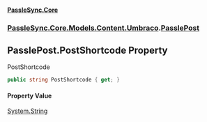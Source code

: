 #### [PassleSync.Core](index.md 'index')
### [PassleSync.Core.Models.Content.Umbraco](PassleSync.Core.Models.Content.Umbraco.md 'PassleSync.Core.Models.Content.Umbraco').[PasslePost](PassleSync.Core.Models.Content.Umbraco.PasslePost.md 'PassleSync.Core.Models.Content.Umbraco.PasslePost')

## PasslePost.PostShortcode Property

PostShortcode

```csharp
public string PostShortcode { get; }
```

#### Property Value
[System.String](https://docs.microsoft.com/en-us/dotnet/api/System.String 'System.String')